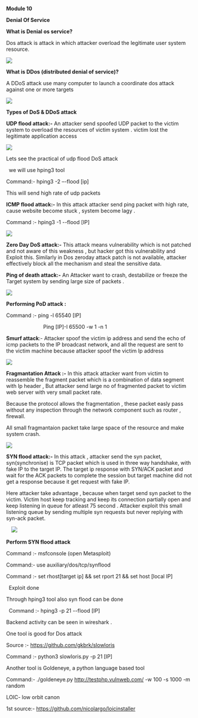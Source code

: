 ﻿**Module 10** 

**Denial Of Service**

**What is Denial os service?**

Dos attack is attack in which attacker overload the legitimate user system resource.

![](Aspose.Words.b867f034-488b-4058-8217-d4c7e2c6a62a.001.png)

**What is DDos (distributed denial of service)?**

A DDoS attack use many computer to launch a coordinate dos attack against one or more targets

![](Aspose.Words.b867f034-488b-4058-8217-d4c7e2c6a62a.002.png)

**Types of DoS & DDoS attack** 

**UDP flood attack:-** An attacker send spoofed UDP packet to the victim system to overload the resources of victim system . victim lost the legitimate application access

![](Aspose.Words.b867f034-488b-4058-8217-d4c7e2c6a62a.003.png)

Lets see the practical of udp flood DoS attack

` `we will  use hping3 tool 

Command:- hping3 -2 –-flood [ip]

This will send high rate of udp packets

**ICMP flood attack:-** In this attack attacker send ping packet with high rate, cause website become stuck , system become lagy .

Command :- hping3 -1 --flood [IP]

![](Aspose.Words.b867f034-488b-4058-8217-d4c7e2c6a62a.004.png)

**Zero Day DoS attack:-** This attack means vulnerability which is not patched and not aware of this weakness , but hacker got this vulnerability and Exploit this. Similarly in Dos  zeroday attack patch is not available, attacker effectively block all the mechanism and steal the sensitive data.

**Ping of death attack:-** An Attacker want to crash, destabilize or freeze the Target system by sending large size of packets . 

![](Aspose.Words.b867f034-488b-4058-8217-d4c7e2c6a62a.005.png)

**Performing PoD attack :**

Command :- ping -l 65540 [IP]

`              `Ping [IP]-l 65500 -w 1 -n 1

**Smurf attack**:- Attacker spoof the victim ip address and send the echo of icmp packets to the IP broadcast network, and all the request are sent to the victim machine because attacker spoof the victim Ip address

![](Aspose.Words.b867f034-488b-4058-8217-d4c7e2c6a62a.006.png)

**Fragmantation Attack :-**  In this attack attacker want from victim to reassemble the fragment packet which is a combination of data segment with Ip header , But attacker send large no of fragmented packet to victim web server  with very small packet rate.

Because the protocol allows the fragmentation , these packet easly pass without any inspection through the network component  such as router , firewall. 

All small fragmantaion packet take large space of the resource and make system crash.

![](Aspose.Words.b867f034-488b-4058-8217-d4c7e2c6a62a.007.png) 

**SYN flood attack:-**  In this attack , attacker send the syn packet, syn(synchronise) is TCP packet which is used in three way handshake, with fake IP to the target IP. The target ip response with SYN/ACK packet and wait for the ACK packets to complete the session but target machine did not get a response because it get request with fake IP.

Here attacker take advantage , because when target send syn packet to the victim. Victim host keep tracking and keep its connection partially open and keep listening in queue for atleast 75 second . Attacker exploit this small listening queue by sending multiple syn requests but never replying with syn-ack packet.


`  `![](Aspose.Words.b867f034-488b-4058-8217-d4c7e2c6a62a.008.png)

**Perform SYN flood attack** 

Command :- msfconsole (open Metasploit)

Command:- use auxiliary/dos/tcp/synflood

Command :- set rhost[target ip] && set rport 21 && set host [local IP]

` `Exploit  done

Through hping3 tool also syn flood can be done

` `Command :- hping3 -p 21 --flood [IP]

Backend activity can be seen in wireshark .

One tool is good for Dos attack 

Source :- <https://github.com/gkbrk/slowloris>

Command :- python3 slowloris.py -p 21 [IP]

Another tool is Goldeneye, a python language based tool

Command:- ./goldeneye.py <http://testphp.vulnweb.com/>  -w 100 -s 1000 -m random

LOIC- low orbit canon

1st source:- <https://github.com/nicolargo/loicinstaller>


